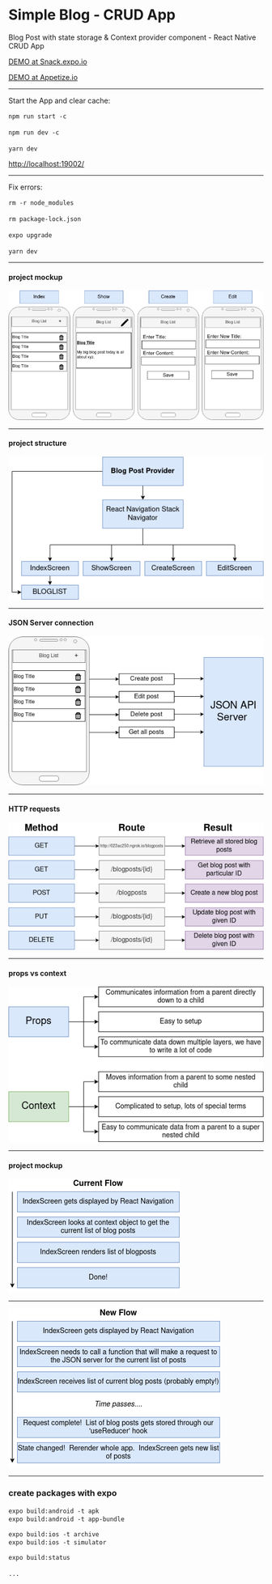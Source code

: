 # Simple Blog - CRUD App

Blog Post with state storage & Context provider component - React Native CRUD App

[DEMO at Snack.expo.io]()

[DEMO at Appetize.io](https://appetize.io/app/h3beptqp3eh0cmumn60q7ve5br?device=nexus5&scale=75&orientation=portrait&osVersion=8.1)

--------------------

Start the App and clear cache:
```
npm run start -c

npm run dev -c

yarn dev

```


[http://localhost:19002/](http://localhost:19002/)

--------------------

Fix errors:
``` 
rm -r node_modules

rm package-lock.json

expo upgrade

yarn dev
```

--------------------

#### project mockup


![image01](./docs/blog01.png)

--------------------

#### project structure


![image02](./docs/blog02.png)

--------------------

#### JSON Server connection


![image03](./docs/blog03.png)

--------------------

#### HTTP requests


![image04](./docs/blog04.png)

--------------------

#### props vs context

![image05](./docs/blog05.png)

--------------------

#### project mockup


![image06](./docs/blog06.png)

--------------------

![image07](./docs/blog07.png)


--------------------

### create packages with expo


``` 
expo build:android -t apk
expo build:android -t app-bundle
```

``` 
expo build:ios -t archive
expo build:ios -t simulator
```

``` 
expo build:status

...

